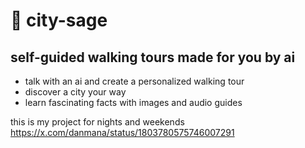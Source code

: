 # 🌆 city-sage

## self-guided walking tours made for you by ai

* talk with an ai and create a personalized walking tour
* discover a city your way
* learn fascinating facts with images and audio guides

this is my project for nights and weekends
https://x.com/danmana/status/1803780575746007291
